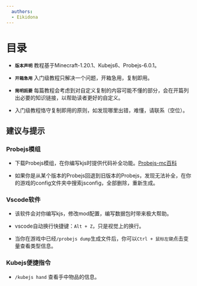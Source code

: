 ```yaml
---
  authors:
  - Eikidona
---
```


# 目录

- **`版本声明`** 教程基于Minecraft-1.20.1、Kubejs6、Probejs-6.0.1。

- **`开箱急用`** 入门级教程只解决一个问题，开箱急用，复制即用。

- **`简明扼要`** 每篇教程会考虑到对自定义复制的内容可能不懂的部分，会在开篇列出必要的知识链接，以帮助读者更好的自定义。

- 入门级教程恪守复制即用的原则，如发现哪里出错，难懂，请联系（空位）。

## 建议与提示

### Probejs模组

- 下载Probejs模组，在你编写kjs时提供代码补全功能。[Probejs-mc百科](https://www.mcmod.cn/class/6486.html)

- 如果你是从某个版本的Probejs回退到旧版本的Probejs，发现无法补全，在你的游戏的config文件夹中搜索jsconfig，全部删除，重新生成。

### Vscode软件

- 该软件会对你编写kjs，修改mod配置，编写数据包时带来极大帮助。

- vscode自动换行快捷键：`Alt + Z`，只是视觉上的换行。

- 当你在游戏中已经`/probejs dump`生成文件后，你可以`Ctrl + 鼠标左键`点击变量查看类型信息。

### Kubejs便捷指令

- `/kubejs hand` 查看手中物品的信息。
